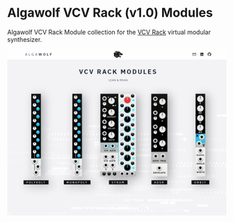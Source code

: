 # Algawolf VCV Rack (v1.0) Modules
Algawolf VCV Rack Module collection for the [VCV Rack](https://vcvrack.com/) virtual modular synthesizer. 


![Algawolf VCV Rack Modules](./design/algawolf-vcv-rack-modules.png)

